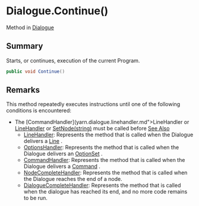 # Dialogue.Continue()

Method in [Dialogue](/docs/api/csharp/yarn.dialogue.md)

## Summary


Starts, or continues, execution of the current Program.


```csharp
public void Continue()
```

## Remarks

<p>
This method repeatedly executes instructions until one of the
following conditions is encountered:
</p> <ul type="bullet">
<li>The [CommandHandler](yarn.dialogue.linehandler.md">LineHandler</a> or <a href="yarn.dialogue.commandhandler.md)
is called. After calling either of these handlers, the Dialogue will
wait until [Continue()](yarn.dialogue.continue.md) is called. Continue may be called
from inside the [CommandHandler](yarn.dialogue.linehandler.md">LineHandler</a> or <a href="yarn.dialogue.commandhandler.md), or may be called at any future time.</li>
<li>The [OptionsHandler](yarn.dialogue.optionshandler.md) is called. When this occurs,
the Dialogue is waiting for the user to specify which of the options
has been selected, and [SetSelectedOption(int)](yarn.dialogue.setselectedoption.md) must be
called before [Continue()](yarn.dialogue.continue.md) is called again.)</li>
<li>The Program reaches its end. When this occurs, [Continue()](yarn.dialogue.setnode.md">SetNode(string)</a> must be called before <a href="yarn.dialogue.continue.md) is called again.</li>
<li>An error occurs while executing the Program.</li>
</ul> <p>This method has no effect if it is called while the [Dialogue](yarn.dialogue.md) is currently in the process of executing
instructions.</p>

## See Also

* [LineHandler](/docs/api/csharp/yarn.linehandler.md): Represents the method that is called when the Dialogue delivers a  [Line](yarn.line.md) .
* [OptionsHandler](/docs/api/csharp/yarn.optionshandler.md): Represents the method that is called when the Dialogue delivers an  [OptionSet](yarn.optionset.md) .
* [CommandHandler](/docs/api/csharp/yarn.commandhandler.md): Represents the method that is called when the Dialogue delivers a  [Command](yarn.command.md) .
* [NodeCompleteHandler](/docs/api/csharp/yarn.nodecompletehandler.md): Represents the method that is called when the Dialogue reaches the end of a node.
* [DialogueCompleteHandler](/docs/api/csharp/yarn.dialoguecompletehandler.md): Represents the method that is called when the dialogue has reached its end, and no more code remains to be run.

